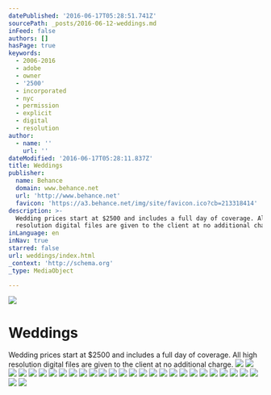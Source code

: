 ```yaml
---
datePublished: '2016-06-17T05:28:51.741Z'
sourcePath: _posts/2016-06-12-weddings.md
inFeed: false
authors: []
hasPage: true
keywords:
  - 2006-2016
  - adobe
  - owner
  - '2500'
  - incorporated
  - nyc
  - permission
  - explicit
  - digital
  - resolution
author:
  - name: ''
    url: ''
dateModified: '2016-06-17T05:28:11.837Z'
title: Weddings
publisher:
  name: Behance
  domain: www.behance.net
  url: 'http://www.behance.net'
  favicon: 'https://a3.behance.net/img/site/favicon.ico?cb=213318414'
description: >-
  Wedding prices start at $2500 and includes a full day of coverage. All high
  resolution digital files are given to the client at no additional charge.
inLanguage: en
inNav: true
starred: false
url: weddings/index.html
_context: 'http://schema.org'
_type: MediaObject

---
```

![](https://imgflo.herokuapp.com/graph/vahj1ThiexotieMo/0e22b00d286738be3d2bc0933160d1f9/croprotate.jpg?cropheight=3238&cropwidth=2159&degrees=0&input=https%3A%2F%2Fthe-grid-user-content.s3-us-west-2.amazonaws.com%2F478ab44b-aeeb-40dc-a491-f0fc507644f0.jpg&x=0&y=0)

# Weddings

Wedding prices start at $2500 and includes a full day of coverage. All high resolution digital files are given to the client at no additional charge.
![](https://imgflo.herokuapp.com/graph/vahj1ThiexotieMo/3165359ac8d7a14361edbb846e812995/croprotate.jpg?cropheight=4065&cropwidth=6086&degrees=0&input=https%3A%2F%2Fthe-grid-user-content.s3-us-west-2.amazonaws.com%2Fe7eb6ec5-9fd5-4409-9630-847a46f43fdc.jpg&x=0&y=0)
![](https://imgflo.herokuapp.com/graph/vahj1ThiexotieMo/816f2b0af59ec82d2fe6973dfd194ff9/croprotate.jpg?cropheight=4909&cropwidth=7360&degrees=0&input=https%3A%2F%2Fthe-grid-user-content.s3-us-west-2.amazonaws.com%2F006e66bd-c5c5-407f-82ac-fef59e3aa1b7.jpg&x=0&y=0)
![](https://imgflo.herokuapp.com/graph/vahj1ThiexotieMo/530d6475ba1b289186ef37f6a9cd45f9/croprotate.jpg?cropheight=6462&cropwidth=4316&degrees=0&input=https%3A%2F%2Fthe-grid-user-content.s3-us-west-2.amazonaws.com%2F2ad45426-14b7-40c8-a748-d5032efcb9af.jpg&x=0&y=0)
![](https://imgflo.herokuapp.com/graph/vahj1ThiexotieMo/705d7c5290ee9f325fc59b9ecf70dc32/croprotate.jpg?cropheight=4909&cropwidth=7360&degrees=0&input=https%3A%2F%2Fthe-grid-user-content.s3-us-west-2.amazonaws.com%2F2a6a73e0-ec88-4029-9dcc-c09a3d0b9b4e.jpg&x=0&y=0)
![](https://imgflo.herokuapp.com/graph/vahj1ThiexotieMo/c6d05d7fcc6e208fa6a809c9f118ec5f/croprotate.jpg?cropheight=5070&cropwidth=3386&degrees=0&input=https%3A%2F%2Fthe-grid-user-content.s3-us-west-2.amazonaws.com%2Fa33c3b9c-c018-4738-8992-d2b858a3826e.jpg&x=0&y=0)
![](https://the-grid-user-content.s3-us-west-2.amazonaws.com/ccd5080c-f86d-45be-8da0-c073d4a63399.jpg)
![](https://imgflo.herokuapp.com/graph/vahj1ThiexotieMo/78cd1e216b120e5c1ebe744de3bcb277/croprotate.jpg?cropheight=2593&cropwidth=3872&degrees=0&input=https%3A%2F%2Fthe-grid-user-content.s3-us-west-2.amazonaws.com%2F155e0e76-f9ce-4c54-acf3-64f54802e71b.jpg&x=0&y=0)
![](https://imgflo.herokuapp.com/graph/vahj1ThiexotieMo/da2def55c98fca4436ff5c77a5da12d5/croprotate.jpg?cropheight=2593&cropwidth=3872&degrees=0&input=https%3A%2F%2Fthe-grid-user-content.s3-us-west-2.amazonaws.com%2F6002dcb2-a085-482e-9444-c522b4bdff10.jpg&x=0&y=0)
![](https://imgflo.herokuapp.com/graph/vahj1ThiexotieMo/9be511ac7811534e98dfa0835009107a/croprotate.jpg?cropheight=5768&cropwidth=3847&degrees=0&input=https%3A%2F%2Fthe-grid-user-content.s3-us-west-2.amazonaws.com%2Fc67a4a7f-8832-4ae7-abfb-697d2b9f43a8.jpg&x=0&y=0)
![](https://imgflo.herokuapp.com/graph/vahj1ThiexotieMo/bd8873dec82f835b31723018cc4725a5/croprotate.jpg?cropheight=7360&cropwidth=4909&degrees=0&input=https%3A%2F%2Fthe-grid-user-content.s3-us-west-2.amazonaws.com%2F016cf205-b73a-42fd-bd86-f6fd3e7f02d0.jpg&x=0&y=0)
![](https://imgflo.herokuapp.com/graph/vahj1ThiexotieMo/84a64fe240ecdee2823e79de415eff14/croprotate.jpg?cropheight=4909&cropwidth=7360&degrees=0&input=https%3A%2F%2Fthe-grid-user-content.s3-us-west-2.amazonaws.com%2F66b982da-78ba-4c30-8ef1-b8dc9144fc75.jpg&x=0&y=0)
![](https://imgflo.herokuapp.com/graph/vahj1ThiexotieMo/bb476add1af9796069ef7633668efa92/croprotate.jpg?cropheight=3872&cropwidth=2593&degrees=0&input=https%3A%2F%2Fthe-grid-user-content.s3-us-west-2.amazonaws.com%2Fe86cc5cc-3ce0-4c3b-bb94-e062789be255.jpg&x=0&y=0)
![](https://imgflo.herokuapp.com/graph/vahj1ThiexotieMo/61dbf26c734ae5770901dbeadc73ba88/croprotate.jpg?cropheight=2593&cropwidth=3872&degrees=0&input=https%3A%2F%2Fthe-grid-user-content.s3-us-west-2.amazonaws.com%2F55a9179c-4170-4f91-9de3-cf1cd00c616d.jpg&x=0&y=0)
![](https://imgflo.herokuapp.com/graph/vahj1ThiexotieMo/e4cd499e5f1a51a797a344c2b0a0f471/croprotate.jpg?cropheight=4591&cropwidth=6874&degrees=0&input=https%3A%2F%2Fthe-grid-user-content.s3-us-west-2.amazonaws.com%2F215088df-9141-451e-8df4-370d5f815521.jpg&x=0&y=0)
![](https://imgflo.herokuapp.com/graph/vahj1ThiexotieMo/06529aad820bd864bb2d3c856c060b32/croprotate.jpg?cropheight=4909&cropwidth=7360&degrees=0&input=https%3A%2F%2Fthe-grid-user-content.s3-us-west-2.amazonaws.com%2F16db5b58-0392-4843-ac44-b0b68a8142b0.jpg&x=0&y=0)
![](https://imgflo.herokuapp.com/graph/vahj1ThiexotieMo/b626cd719d928f25b796549c56cdf07f/croprotate.jpg?cropheight=3276&cropwidth=4912&degrees=0&input=https%3A%2F%2Fthe-grid-user-content.s3-us-west-2.amazonaws.com%2F4a366b76-06a6-4857-ad55-bdd580c6951d.jpg&x=0&y=0)
![](https://imgflo.herokuapp.com/graph/vahj1ThiexotieMo/7fb72dd216d739f847edd79ed4a2a5d9/croprotate.jpg?cropheight=6507&cropwidth=4346&degrees=0&input=https%3A%2F%2Fthe-grid-user-content.s3-us-west-2.amazonaws.com%2F0abff2c7-4cb8-4d75-99b7-08c1e92f86a4.jpg&x=0&y=0)
![](https://imgflo.herokuapp.com/graph/vahj1ThiexotieMo/f96a0ca298ade13c147da39c6bd0cc66/croprotate.jpg?cropheight=4909&cropwidth=7360&degrees=0&input=https%3A%2F%2Fthe-grid-user-content.s3-us-west-2.amazonaws.com%2F7ceb04a8-d23c-4ce3-b02d-dd5d7cd37952.jpg&x=0&y=0)
![](https://imgflo.herokuapp.com/graph/vahj1ThiexotieMo/465d687ee58c5ac1186258d6b40ceb44/croprotate.jpg?cropheight=5163&cropwidth=3448&degrees=0&input=https%3A%2F%2Fthe-grid-user-content.s3-us-west-2.amazonaws.com%2F411c3c8a-1016-4450-b6d3-7ad3173b74b5.jpg&x=0&y=0)
![](https://imgflo.herokuapp.com/graph/vahj1ThiexotieMo/6fb045ba8cd59b1d905d78bd9e30b935/croprotate.jpg?cropheight=4793&cropwidth=7186&degrees=0&input=https%3A%2F%2Fthe-grid-user-content.s3-us-west-2.amazonaws.com%2Ffe3dffaf-52cc-4f2e-ac24-ae100a72c11f.jpg&x=0&y=0)
![](https://imgflo.herokuapp.com/graph/vahj1ThiexotieMo/875d6b7abdb7a8418725a9cb72b58ea5/croprotate.jpg?cropheight=6754&cropwidth=4504&degrees=0&input=https%3A%2F%2Fthe-grid-user-content.s3-us-west-2.amazonaws.com%2Fb552a96a-c5dd-4e07-81a4-6a15bbfc1a7b.jpg&x=0&y=0)
![](https://imgflo.herokuapp.com/graph/vahj1ThiexotieMo/0fd767e80d313831ee78a52c9009dff5/croprotate.jpg?cropheight=4909&cropwidth=7360&degrees=0&input=https%3A%2F%2Fthe-grid-user-content.s3-us-west-2.amazonaws.com%2Fa5a38b84-a16d-4de5-81ea-dd5ec04607a3.jpg&x=0&y=0)
![](https://imgflo.herokuapp.com/graph/vahj1ThiexotieMo/5f53b5785d5b00576e5c42317701335f/croprotate.jpg?cropheight=3755&cropwidth=5631&degrees=0&input=https%3A%2F%2Fthe-grid-user-content.s3-us-west-2.amazonaws.com%2F034b1829-46e5-4b53-a975-57a534da9201.jpg&x=0&y=0)
![](https://imgflo.herokuapp.com/graph/vahj1ThiexotieMo/67d6a1cf345014ac317228691fce3f56/croprotate.jpg?cropheight=4909&cropwidth=7360&degrees=0&input=https%3A%2F%2Fthe-grid-user-content.s3-us-west-2.amazonaws.com%2F0b527c18-8504-4471-a1c5-1cab36c69eca.jpg&x=0&y=0)
![](https://imgflo.herokuapp.com/graph/vahj1ThiexotieMo/a2341b4f973e56ddeceaca7fad16d202/croprotate.jpg?cropheight=4909&cropwidth=7360&degrees=0&input=https%3A%2F%2Fthe-grid-user-content.s3-us-west-2.amazonaws.com%2F42bdb118-a08c-42ef-9762-a537cbe9846c.jpg&x=0&y=0)
![](https://imgflo.herokuapp.com/graph/vahj1ThiexotieMo/bef94c11705e1d762cc27892bac37450/croprotate.jpg?cropheight=6784&cropwidth=4531&degrees=0&input=https%3A%2F%2Fthe-grid-user-content.s3-us-west-2.amazonaws.com%2Fd9842164-8a46-4294-8624-278b9afd9e74.jpg&x=0&y=0)
![](https://imgflo.herokuapp.com/graph/vahj1ThiexotieMo/291a85fed3517c2d95cca2c7556809cb/croprotate.jpg?cropheight=2318&cropwidth=3461&degrees=0&input=https%3A%2F%2Fthe-grid-user-content.s3-us-west-2.amazonaws.com%2F92473bc9-cb13-4000-9a85-43e9a2c9dde4.jpg&x=0&y=0)
![](https://imgflo.herokuapp.com/graph/vahj1ThiexotieMo/33cffefb10a8b3302f69d0f07d7bdf4a/croprotate.jpg?cropheight=4504&cropwidth=6753&degrees=0&input=https%3A%2F%2Fthe-grid-user-content.s3-us-west-2.amazonaws.com%2Fd3e0ee2a-3d1c-4560-b7bf-90a54a51d787.jpg&x=0&y=0)
![](https://imgflo.herokuapp.com/graph/vahj1ThiexotieMo/d456d063fbb63abe53a14b86b03fec19/croprotate.jpg?cropheight=4909&cropwidth=7360&degrees=0&input=https%3A%2F%2Fthe-grid-user-content.s3-us-west-2.amazonaws.com%2F4c82e182-ff13-4c49-bf9d-3eabbbebf06c.jpg&x=0&y=0)